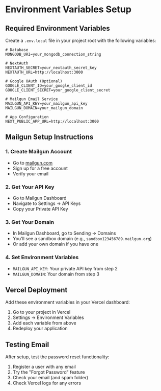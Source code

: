 # Environment Variables Setup

## Required Environment Variables

Create a `.env.local` file in your project root with the following variables:

```env
# Database
MONGODB_URI=your_mongodb_connection_string

# NextAuth
NEXTAUTH_SECRET=your_nextauth_secret_key
NEXTAUTH_URL=http://localhost:3000

# Google OAuth (Optional)
GOOGLE_CLIENT_ID=your_google_client_id
GOOGLE_CLIENT_SECRET=your_google_client_secret

# Mailgun Email Service
MAILGUN_API_KEY=your_mailgun_api_key
MAILGUN_DOMAIN=your_mailgun_domain

# App Configuration
NEXT_PUBLIC_APP_URL=http://localhost:3000
```

## Mailgun Setup Instructions

### 1. Create Mailgun Account
- Go to [mailgun.com](https://mailgun.com)
- Sign up for a free account
- Verify your email

### 2. Get Your API Key
- Go to Mailgun Dashboard
- Navigate to Settings → API Keys
- Copy your Private API Key

### 3. Get Your Domain
- In Mailgun Dashboard, go to Sending → Domains
- You'll see a sandbox domain (e.g., `sandbox123456789.mailgun.org`)
- Or add your own domain if you have one

### 4. Set Environment Variables
- `MAILGUN_API_KEY`: Your private API key from step 2
- `MAILGUN_DOMAIN`: Your domain from step 3

## Vercel Deployment

Add these environment variables in your Vercel dashboard:
1. Go to your project in Vercel
2. Settings → Environment Variables
3. Add each variable from above
4. Redeploy your application

## Testing Email

After setup, test the password reset functionality:
1. Register a user with any email
2. Try the "Forgot Password" feature
3. Check your email (and spam folder)
4. Check Vercel logs for any errors 